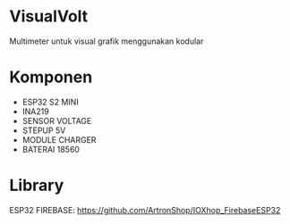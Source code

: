 # VisualVolt
Multimeter untuk visual grafik menggunakan kodular

# Komponen
- ESP32 S2 MINI
- INA219
- SENSOR VOLTAGE
- STEPUP 5V
- MODULE CHARGER
- BATERAI 18560

# Library
ESP32 FIREBASE: https://github.com/ArtronShop/IOXhop_FirebaseESP32
